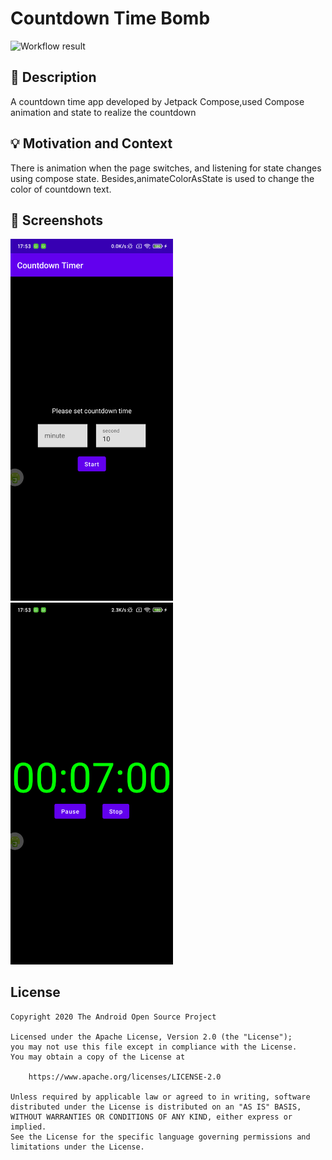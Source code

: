 # Countdown Time Bomb

<!--- Replace <OWNER> with your Github Username and <REPOSITORY> with the name of your repository. -->
<!--- You can find both of these in the url bar when you open your repository in github. -->
![Workflow result](https://github.com/RickyHal/android-dev-challenge-compose/workflows/Check/badge.svg)


## :scroll: Description
<!--- Describe your app in one or two sentences -->
A countdown time app developed by Jetpack Compose,used Compose animation and state to realize the countdown 

## :bulb: Motivation and Context
<!--- Optionally point readers to interesting parts of your submission. -->
<!--- What are you especially proud of? -->
There is animation when the page switches, and listening for state changes using compose state. Besides,animateColorAsState is used to change the color of countdown text.

## :camera_flash: Screenshots
<!-- You can add more screenshots here if you like -->
<img src="/results/screenshot_1.png" width="260">&emsp;<img src="/results/screenshot_2.png" width="260">

## License
```
Copyright 2020 The Android Open Source Project

Licensed under the Apache License, Version 2.0 (the "License");
you may not use this file except in compliance with the License.
You may obtain a copy of the License at

    https://www.apache.org/licenses/LICENSE-2.0

Unless required by applicable law or agreed to in writing, software
distributed under the License is distributed on an "AS IS" BASIS,
WITHOUT WARRANTIES OR CONDITIONS OF ANY KIND, either express or implied.
See the License for the specific language governing permissions and
limitations under the License.
```
